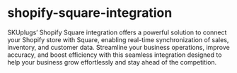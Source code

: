 # shopify-square-integration
SKUplugs’ Shopify Square integration offers a powerful solution to connect your Shopify store with Square, enabling real-time synchronization of sales, inventory, and customer data. Streamline your business operations, improve accuracy, and boost efficiency with this seamless integration designed to help your business grow effortlessly and stay ahead of the competition.
